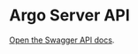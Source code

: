 # Argo Server API

[Open the Swagger API docs](https://raw.githubusercontent.com/nholuongut/argo-workflows/master/api/openapi-spec/swagger.json).
